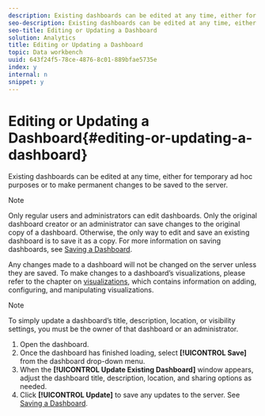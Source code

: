 ```yaml
---
description: Existing dashboards can be edited at any time, either for temporary ad hoc purposes or to make permanent changes to be saved to the server.
seo-description: Existing dashboards can be edited at any time, either for temporary ad hoc purposes or to make permanent changes to be saved to the server.
seo-title: Editing or Updating a Dashboard
solution: Analytics
title: Editing or Updating a Dashboard
topic: Data workbench
uuid: 643f24f5-78ce-4876-8c01-889bfae5735e
index: y
internal: n
snippet: y
---
```


# Editing or Updating a Dashboard{#editing-or-updating-a-dashboard}

Existing dashboards can be edited at any time, either for temporary ad hoc purposes or to make permanent changes to be saved to the server.

>[!NOTE]
>
>Only regular users and administrators can edit dashboards. Only the original dashboard creator or an administrator can save changes to the original copy of a dashboard. Otherwise, the only way to edit and save an existing dashboard is to save it as a copy. For more information on saving dashboards, see [Saving a Dashboard](../../../home/c-adobe-data-workbench-dashboard/c-dashboards/t-saving-a-dashboard.md#task-4132cf487bc640149c91afd0b7b0701e).

Any changes made to a dashboard will not be changed on the server unless they are saved. To make changes to a dashboard’s visualizations, please refer to the chapter on [visualizations](../../../home/c-adobe-data-workbench-dashboard/c-visualizations/c-visualizations.md#concept-426ed20f270f4be48ecc3574f3078d8e), which contains information on adding, configuring, and manipulating visualizations.

>[!NOTE]
>
>To simply update a dashboard’s title, description, location, or visibility settings, you must be the owner of that dashboard or an administrator.

1. Open the dashboard.
1. Once the dashboard has finished loading, select **[!UICONTROL Save]** from the dashboard drop-down menu.
1. When the **[!UICONTROL Update Existing Dashboard]** window appears, adjust the dashboard title, description, location, and sharing options as needed.
1. Click **[!UICONTROL Update]** to save any updates to the server. See [Saving a Dashboard](../../../home/c-adobe-data-workbench-dashboard/c-dashboards/t-saving-a-dashboard.md#task-4132cf487bc640149c91afd0b7b0701e).
